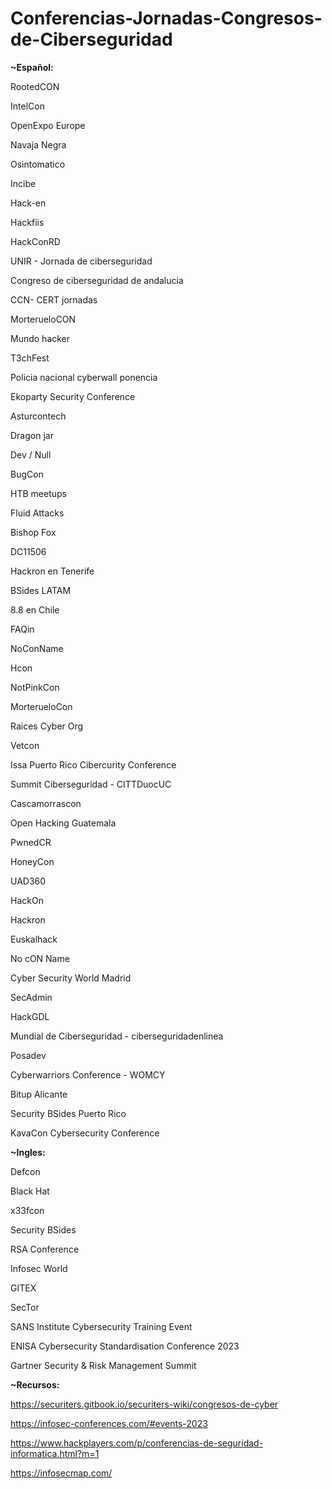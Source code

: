 # Conferencias-Jornadas-Congresos-de-Ciberseguridad


**~Español:**


RootedCON

IntelCon

OpenExpo Europe

Navaja Negra

Osintomatico

Incibe

Hack-en

Hackfiis

HackConRD

UNIR - Jornada de ciberseguridad

Congreso de ciberseguridad de andalucia

CCN- CERT jornadas

MorterueloCON

Mundo hacker

T3chFest

Policia nacional cyberwall ponencia

Ekoparty Security Conference

Asturcontech

Dragon jar

Dev / Null

BugCon

HTB meetups

Fluid Attacks

Bishop Fox

DC11506

Hackron en Tenerife

BSides LATAM

8.8 en Chile

FAQin

NoConName

Hcon

NotPinkCon

MorterueloCon

Raices Cyber Org

Vetcon

Issa Puerto Rico Cibercurity Conference

Summit Ciberseguridad - CITTDuocUC

Cascamorrascon

Open Hacking Guatemala

PwnedCR

HoneyCon

UAD360

HackOn

Hackron

Euskalhack

No cON Name

Cyber Security World Madrid

SecAdmin

HackGDL

Mundial de Ciberseguridad - ciberseguridadenlinea

Posadev

Cyberwarriors Conference - WOMCY

Bitup Alicante

Security BSides Puerto Rico

KavaCon Cybersecurity Conference


**~Ingles:**


Defcon

Black Hat

x33fcon

Security BSides

RSA Conference

Infosec World

GITEX

SecTor

SANS Institute Cybersecurity Training Event

ENISA Cybersecurity Standardisation Conference 2023

Gartner Security & Risk Management Summit


**~Recursos:**

https://securiters.gitbook.io/securiters-wiki/congresos-de-cyber

https://infosec-conferences.com/#events-2023

https://www.hackplayers.com/p/conferencias-de-seguridad-informatica.html?m=1

https://infosecmap.com/
